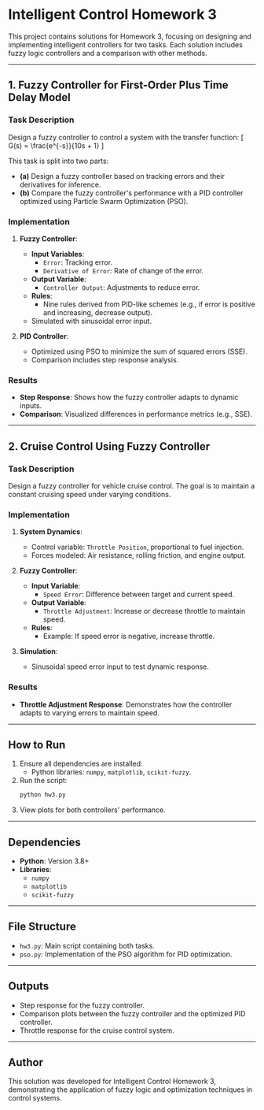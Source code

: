 # Intelligent Control Homework 3

This project contains solutions for Homework 3, focusing on designing and implementing intelligent controllers for two tasks. Each solution includes fuzzy logic controllers and a comparison with other methods.

---

## 1. Fuzzy Controller for First-Order Plus Time Delay Model

### Task Description
Design a fuzzy controller to control a system with the transfer function:
\[
G(s) = \frac{e^{-s}}{10s + 1}
\]

This task is split into two parts:

- **(a)** Design a fuzzy controller based on tracking errors and their derivatives for inference.
- **(b)** Compare the fuzzy controller's performance with a PID controller optimized using Particle Swarm Optimization (PSO).

### Implementation
1. **Fuzzy Controller**:
    - **Input Variables**:
        - `Error`: Tracking error.
        - `Derivative of Error`: Rate of change of the error.
    - **Output Variable**:
        - `Controller Output`: Adjustments to reduce error.
    - **Rules**:
        - Nine rules derived from PID-like schemes (e.g., if error is positive and increasing, decrease output).
    - Simulated with sinusoidal error input.

2. **PID Controller**:
    - Optimized using PSO to minimize the sum of squared errors (SSE).
    - Comparison includes step response analysis.

### Results
- **Step Response**: Shows how the fuzzy controller adapts to dynamic inputs.
- **Comparison**: Visualized differences in performance metrics (e.g., SSE).

---

## 2. Cruise Control Using Fuzzy Controller

### Task Description
Design a fuzzy controller for vehicle cruise control. The goal is to maintain a constant cruising speed under varying conditions.

### Implementation
1. **System Dynamics**:
    - Control variable: `Throttle Position`, proportional to fuel injection.
    - Forces modeled: Air resistance, rolling friction, and engine output.

2. **Fuzzy Controller**:
    - **Input Variable**:
        - `Speed Error`: Difference between target and current speed.
    - **Output Variable**:
        - `Throttle Adjustment`: Increase or decrease throttle to maintain speed.
    - **Rules**:
        - Example: If speed error is negative, increase throttle.

3. **Simulation**:
    - Sinusoidal speed error input to test dynamic response.

### Results
- **Throttle Adjustment Response**: Demonstrates how the controller adapts to varying errors to maintain speed.

---

## How to Run
1. Ensure all dependencies are installed:
    - Python libraries: `numpy`, `matplotlib`, `scikit-fuzzy`.
2. Run the script:
    ```bash
    python hw3.py
    ```
3. View plots for both controllers' performance.

---

## Dependencies
- **Python**: Version 3.8+
- **Libraries**:
    - `numpy`
    - `matplotlib`
    - `scikit-fuzzy`

---

## File Structure
- `hw3.py`: Main script containing both tasks.
- `pso.py`: Implementation of the PSO algorithm for PID optimization.

---

## Outputs
- Step response for the fuzzy controller.
- Comparison plots between the fuzzy controller and the optimized PID controller.
- Throttle response for the cruise control system.

---

## Author
This solution was developed for Intelligent Control Homework 3, demonstrating the application of fuzzy logic and optimization techniques in control systems.

